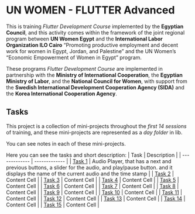 # UN WOMEN - FLUTTER Advanced
This is training *Flutter Development Course* implemented by the **Egyptian Council**, and this activity comes within the framework of the joint regional program between **UN Women Egypt** and the **International Labor Organization ILO Cairo** “Promoting productive employment and decent work for women in Egypt, Jordan, and Palestine” and the UN Women’s “Economic Empowerment of Women in Egypt” program.

These programs *Flutter Development Course* are implemented in partnership with the **Ministry of International Cooperation**, the **Egyptian Ministry of Labor**, and the **National Council for Women**, with support from the **Swedish International Development Cooperation Agency (SIDA)** and the **Korea International Cooperation Agency**.

## Tasks
This project is a collection of mini-projects throughout the *first 14 sessions* of training, and these mini-projects are represented as a *day folder* in lib.

You can see notes in each of these mini-projects.

Here you can see the tasks and short description:
| Task  | Description |
| ------------- | ------------- |
| [Task 1](lib/day001) | Audio Player, that has a next and previous buttons, a slider for the audio, and play/pause button. and it displays the name of the current audio and the time stamp  |
| [Task 2]() | Content Cell  |
| [Task 3]() | Content Cell  |
| [Task 4]() | Content Cell  |
| [Task 5]() | Content Cell  |
| [Task 6]() | Content Cell  |
| [Task 7]() | Content Cell  |
| [Task 8]() | Content Cell  |
| [Task 9]() | Content Cell  |
| [Task 10]() | Content Cell  |
| [Task 11]() | Content Cell  |
| [Task 12]() | Content Cell  |
| [Task 13]() | Content Cell  |
| [Task 14]() | Content Cell  |
| [Task 15]() | Content Cell  |
